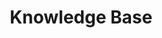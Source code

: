 ---
title: Knowledge Base
sidebar: main_sidebar_1_1_0
keywords: 
permalink: knowledge_base.1.1.0.html
folder: knowledge
toc: false
---